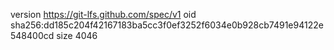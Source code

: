 version https://git-lfs.github.com/spec/v1
oid sha256:dd185c204f42167183ba5cc3f0ef3252f6034e0b928cb7491e94122e548400cd
size 4046
